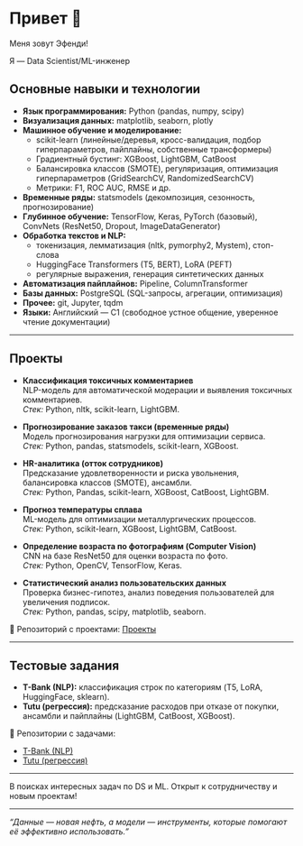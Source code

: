 # Привет 👋

Меня зовут Эфенди!  

Я — Data Scientist/ML-инженер

## Основные навыки и технологии

- **Язык программирования:** Python (pandas, numpy, scipy)  
- **Визуализация данных:** matplotlib, seaborn, plotly  
- **Машинное обучение и моделирование:**  
  - scikit-learn (линейные/деревья, кросс-валидация, подбор гиперпараметров, пайплайны, собственные трансформеры)  
  - Градиентный бустинг: XGBoost, LightGBM, CatBoost  
  - Балансировка классов (SMOTE), регуляризация, оптимизация гиперпараметров (GridSearchCV, RandomizedSearchCV)  
  - Метрики: F1, ROC AUC, RMSE и др.  
- **Временные ряды:** statsmodels (декомпозиция, сезонность, прогнозирование)  
- **Глубинное обучение:** TensorFlow, Keras, PyTorch (базовый), ConvNets (ResNet50, Dropout, ImageDataGenerator)  
- **Обработка текстов и NLP:**  
  - токенизация, лемматизация (nltk, pymorphy2, Mystem), стоп-слова  
  - HuggingFace Transformers (T5, BERT), LoRA (PEFT)  
  - регулярные выражения, генерация синтетических данных  
- **Автоматизация пайплайнов:** Pipeline, ColumnTransformer  
- **Базы данных:** PostgreSQL (SQL-запросы, агрегации, оптимизация)  
- **Прочее:** git, Jupyter, tqdm 
- **Языки:** Английский — C1 (свободное устное общение, уверенное чтение документации)

---

## Проекты

- **Классификация токсичных комментариев**  
  NLP-модель для автоматической модерации и выявления токсичных комментариев.  
  *Стек:* Python, nltk, scikit-learn, LightGBM.  

- **Прогнозирование заказов такси (временные ряды)**  
  Модель прогнозирования нагрузки для оптимизации сервиса.  
  *Стек:* Python, pandas, statsmodels, scikit-learn, XGBoost.  

- **HR-аналитика (отток сотрудников)**  
  Предсказание удовлетворенности и риска увольнения, балансировка классов (SMOTE), ансамбли.  
  *Стек:* Python, Pandas, scikit-learn, XGBoost, CatBoost, LightGBM.  

- **Прогноз температуры сплава**  
  ML-модель для оптимизации металлургических процессов.  
  *Стек:* Python, scikit-learn, XGBoost, LightGBM, CatBoost.  

- **Определение возраста по фотографиям (Computer Vision)**  
  CNN на базе ResNet50 для оценки возраста по фото.  
  *Стек:* Python, OpenCV, TensorFlow, Keras.  

- **Статистический анализ пользовательских данных**  
  Проверка бизнес-гипотез, анализ поведения пользователей для увеличения подписок.  
  *Стек:* Python, pandas, scipy, matplotlib, seaborn.  

📂 Репозиторий с проектами: [Проекты](https://github.com/AtaevEN/Praktikum_projects/tree/main)

---

## Тестовые задания

- **T-Bank (NLP):** классификация строк по категориям (T5, LoRA, HuggingFace, sklearn).  
- **Tutu (регрессия):** предсказание расходов при отказе от покупки, ансамбли и пайплайны (LightGBM, CatBoost, XGBoost).  

📂 Репозитории с задачами: 

- [T-Bank (NLP)](https://github.com/AtaevEN/T-bank_task)
- [Tutu (регрессия)](https://github.com/AtaevEN/test_task_Tyty)

---

В поисках интересных задач по DS и ML. Открыт к сотрудничеству и новым проектам!

---

*“Данные — новая нефть, а модели — инструменты, которые помогают её эффективно использовать.”*

